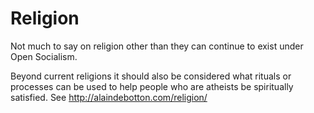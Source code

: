 ---
---

# Religion

Not much to say on religion other than they can continue to exist under Open Socialism.

Beyond current religions it should also be considered what rituals or processes can be used to help people who are atheists be spiritually satisfied. See http://alaindebotton.com/religion/

